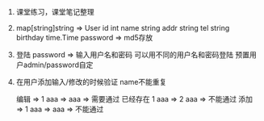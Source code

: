 1. 课堂练习，课堂笔记整理
2. map[string]string => User
    id int
    name string
    addr string
    tel string
    birthday time.Time
    password => md5存放

3. 登陆 password => 输入用户名和密码
    可以用不同的用户名和密码登陆
    预置用户admin/password自定

4. 在用户添加输入/修改的时候验证
    name不能重复

    编辑 => 1 aaa => aaa => 需要通过
            已经存在 1 aaa => 2 aaa => 不能通过
    添加 => 1 aaa => aaa => 不能通过
